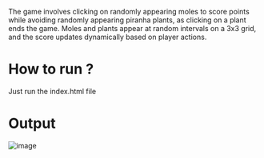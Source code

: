 The game involves clicking on randomly appearing moles to score points while avoiding randomly appearing piranha plants, as clicking on a plant ends the game. Moles and plants appear at random intervals on a 3x3 grid, and the score updates dynamically based on player actions.

# How to run ?
Just run the index.html file

# Output
![image](https://github.com/user-attachments/assets/6ba2bd26-89ad-4cf6-92e8-c87155302272)
